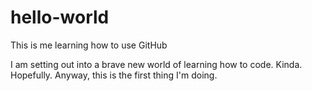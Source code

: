 # hello-world
This is me learning how to use GitHub

I am setting out into a brave new world of learning how to code. Kinda. Hopefully. Anyway, this is the first thing I'm doing.
